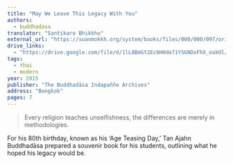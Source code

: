 ```yaml
---
title: "May We Leave This Legacy With You"
authors:
  - buddhadasa
translator: "Santikaro Bhikkhu"
external_url: "https://suanmokkh.org/system/books/files/000/000/097/original/Buddhadasa-May-we-leave-this-legacy-with-you-Section-I.pdf?1599468080"
drive_links:
  - "https://drive.google.com/file/d/1lL8BmGt2EcbHHdo71YSGNDxFhX_oakOl/view?usp=sharing"
tags:
  - thai
  - modern
year: 2015
publisher: "The Buddhadāsa Indapañño Archives"
address: "Bangkok"
pages: 7
---
```


> Every religion teaches unselfishness, the
differences are merely in methodologies.

For his 80th birthday, known as his ‘Age Teasing Day,’ Tan Ajahn Buddhadāsa prepared a souvenir book for his students, outlining what he hoped his legacy would be.
